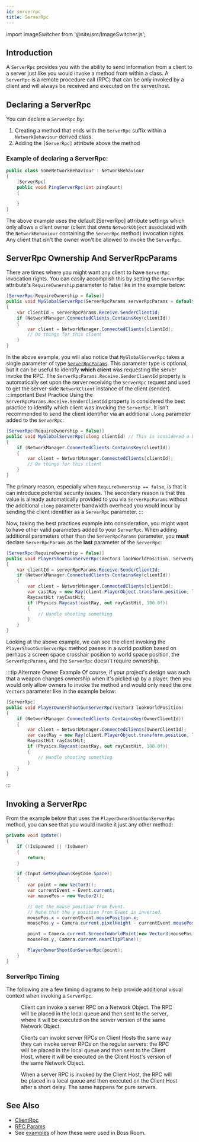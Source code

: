 ```yaml
---
id: serverrpc
title: ServerRpc
---
```

import ImageSwitcher from '@site/src/ImageSwitcher.js';

## Introduction
A `ServerRpc` provides you with the ability to send information from a client to a server just like you would invoke a method from within a class. A `ServerRpc` is a remote procedure call (RPC) that can be only invoked by a client and will always be received and executed on the server/host. 

## Declaring a ServerRpc
You can declare a `ServerRpc` by:
1. Creating a method that ends with the `ServerRpc` suffix within a `NetworkBehaviour` derived class.
2. Adding the `[ServerRpc]` attribute above the method

### Example of declaring a ServerRpc:
```csharp
public class SomeNetworkBehaviour : NetworkBehaviour
{
    [ServerRpc]
    public void PingServerRpc(int pingCount)
    {

    }
}
```
The above example uses the default [ServerRpc] attribute settings which only allows a client owner (client that owns `NetworkObject` associated with the `NetworkBehaviour` containing the `ServerRpc` method) invocation rights.  Any client that isn't the owner won't be allowed to invoke the `ServerRpc`.

## ServerRpc Ownership And ServerRpcParams
There are times where you might want any client to have `ServerRpc` invocation rights.  You can easily accomplish this by setting the `ServerRpc` attribute's `RequireOwnership` parameter to false like in the example below:
```csharp
[ServerRpc(RequireOwnership = false)]
public void MyGlobalServerRpc(ServerRpcParams serverRpcParams = default)
{
    var clientId = serverRpcParams.Receive.SenderClientId;
    if (NetworkManager.ConnectedClients.ContainsKey(clientId))
    {
        var client = NetworkManager.ConnectedClients[clientId];
        // Do things for this client
    }
}
```
In the above example, you will also notice that `MyGlobalServerRpc` takes a single parameter of type [`ServerRpcParams`](https://docs-multiplayer.unity3d.com/netcode/current/api/Unity.Netcode.ServerRpcParams). This parameter type is optional, but it can be useful to identify **which client** was requesting the server invoke the RPC.  The `ServerRpcParams.Receive.SenderClientId` property is automatically set upon the server receiving the `ServerRpc` request and used to get the server-side `NetworkClient` instance of the client (sender).  
:::important Best Practice
Using the `ServerRpcParams.Receive.SenderClientId` property is considered the best practice to identify which client was invoking the `ServerRpc`. It isn't recommended to send the client identifier via an additional `ulong` parameter added to the `ServerRpc`:<br/>
```csharp
[ServerRpc(RequireOwnership = false)]
public void MyGlobalServerRpc(ulong clientId) // This is considered a bad practice (Not Recommended)
{
    if (NetworkManager.ConnectedClients.ContainsKey(clientId))
    {
        var client = NetworkManager.ConnectedClients[clientId];
        // Do things for this client
    }
}
```
The primary reason, especially when `RequireOwnership == false`, is that it can introduce potential security issues. The secondary reason is that this value is already automatically provided to you via `ServerRpcParams` without the additional `ulong` parameter bandwidth overhead you would incur by sending the client identifier as a `ServerRpc` parameter. 
:::

Now, taking the best practices example into consideration, you might want to have other valid parameters added to your `ServerRpc`. When adding additional parameters other than the `ServerRpcParams` parameter, you **must** declare `ServerRpcParams` as the **last** parameter of the `ServerRpc`:
```csharp
[ServerRpc(RequireOwnership = false)]
public void PlayerShootGunServerRpc(Vector3 lookWorldPosition, ServerRpcParams serverRpcParams = default)
{
    var clientId = serverRpcParams.Receive.SenderClientId;
    if (NetworkManager.ConnectedClients.ContainsKey(clientId))
    {
        var client = NetworkManager.ConnectedClients[clientId];
        var castRay = new Ray(client.PlayerObject.transform.position, lookWorldPosition);
        RaycastHit rayCastHit;
        if (Physics.Raycast(castRay, out rayCastHit, 100.0f))
        {
            // Handle shooting something
        }
    }
}
```
Looking at the above example, we can see the client invoking the `PlayerShootGunServerRpc` method passes in a world position based on perhaps a screen space crosshair position to world space position, the `ServerRpcParams`, and the `ServerRpc` doesn't require ownership.  

:::tip Alternate Owner Example
Of course, if your project's design was such that a weapon changes ownership when it's picked up by a player, then you would only allow owners to invoke the method and would only need the one `Vector3` parameter like in the example below:
```csharp
[ServerRpc]
public void PlayerOwnerShootGunServerRpc(Vector3 lookWorldPosition)
{
    if (NetworkManager.ConnectedClients.ContainsKey(OwnerClientId))
    {
        var client = NetworkManager.ConnectedClients[OwnerClientId];
        var castRay = new Ray(client.PlayerObject.transform.position, lookWorldPosition);
        RaycastHit rayCastHit;
        if (Physics.Raycast(castRay, out rayCastHit, 100.0f))
        {
            // Handle shooting something
        }
    }
}
```
:::

## Invoking a ServerRpc
From the example below that uses the `PlayerOwnerShootGunServerRpc` method, you can see that you would invoke it just any other method:

```csharp
private void Update()
{
    if (!IsSpawned || !IsOwner)
    {
        return;
    }

    if (Input.GetKeyDown(KeyCode.Space))
    {
        var point = new Vector3();
        var currentEvent = Event.current;
        var mousePos = new Vector2();

        // Get the mouse position from Event.
        // Note that the y position from Event is inverted.
        mousePos.x = currentEvent.mousePosition.x;
        mousePos.y = Camera.current.pixelHeight - currentEvent.mousePosition.y;

        point = Camera.current.ScreenToWorldPoint(new Vector3(mousePos.x, 
        mousePos.y, Camera.current.nearClipPlane));

        PlayerOwnerShootGunServerRpc(point);
    }
}
```

### ServerRpc Timing
The following are a few timing diagrams to help provide additional visual context when invoking a `ServerRpc`.

<figure>
<ImageSwitcher 
lightImageSrc="/sequence_diagrams/RPCs/ServerRPCs.png?text=LightMode"
darkImageSrc="/sequence_diagrams/RPCs/ServerRPCs_Dark.png?text=DarkMode"/>
  <figcaption>Client can invoke a server RPC on a Network Object. The RPC will be placed in the local queue and then sent to the server, where it will be executed on the server version of the same Network Object.</figcaption>
</figure>

<figure>
<ImageSwitcher 
lightImageSrc="/sequence_diagrams/RPCs/ServerRPCs_ClientHosts_CalledByClient.png?text=LightMode"
darkImageSrc="/sequence_diagrams/RPCs/ServerRPCs_ClientHosts_CalledByClient_Dark.png?text=DarkMode"/>
  <figcaption>Clients can invoke server RPCs on Client Hosts the same way they can invoke server RPCs on the regular servers: the RPC will be placed in the local queue and then sent to the Client Host, where it will be executed on the Client Host's version of the same Network Object.</figcaption>
</figure>

<figure>
<ImageSwitcher 
lightImageSrc="/sequence_diagrams/RPCs/ServerRPCs_ClientHosts_CalledByClientHost.png?text=LightMode"
darkImageSrc="/sequence_diagrams/RPCs/ServerRPCs_ClientHosts_CalledByClientHost_Dark.png?text=DarkMode"/>
  <figcaption>When a server RPC is invoked by the Client Host, the RPC will be placed in a local queue and then executed on the Client Host after a short delay. The same happens for pure servers.</figcaption>
</figure>

## See Also

* [ClientRpc](clientrpc.md)
* [RPC Params](rpc-params.md)
* See [examples](../../learn/bossroom/bossroom-actions) of how these were used in Boss Room.
